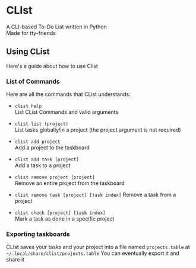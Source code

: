 # CLIst

A CLI-based To-Do List written in Python  
Made for tty-friends

## Using CList

Here's a guide about how to use Clist

### List of Commands

Here are all the commands that CList understands:
* `clist help `  
  List CList Commands and valid arguments

* `clist list (project)`  
  List tasks globally/in a project (the project argument is not required)

* `clist add project`  
  Add a project to the taskboard

* `clist add task [project]`  
  Add a task to a project
  
* `clist remove project [project]`  
  Remove an entire project from the taskboard

* `clist remove task [project] [task index]`
  Remove a task from a project

* `clist check [project] [task index]`  
  Mark a task as done in a specific project

### Exporting taskboards

CLIst saves your tasks and your project into a file named `projects.table` at `~/.local/share/clist/projects.table` You can eventually export it and share it